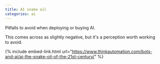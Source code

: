 ```yaml
---
title: AI snake oil
categories: ai
---
```


Pitfalls to avoid when deploying or buying AI.

<!-- - -->

This comes across as slightly negative, but it's a perception worth working to avoid.

{% include embed-link.html url="https://www.thinkautomation.com/bots-and-ai/ai-the-snake-oil-of-the-21st-century/" %}